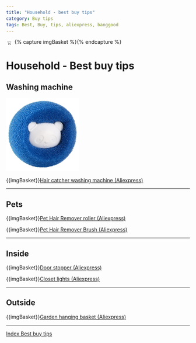 ```yaml
---
title: "Household - best buy tips"
category: Buy tips
tags: Best, Buy, tips, aliexpress, banggood
---
```

{% capture imgBasket %}<img src="images/basket.png" alt="" style="margin-right:5px;margin-top:4px;padding-right:2px;float:left"/>{% endcapture %}

# Household - Best buy tips

## Washing machine

<img src="images_household/washingmachine_haircatcher.jpg" alt="Hair catcher washing machine" width="200px"/>

{{imgBasket}}<a href="https://s.click.aliexpress.com/e/_mqi5L7U" target="_blank">Hair catcher washing machine (Aliexpress)</a>

---

## Pets

{{imgBasket}}<a href="https://s.click.aliexpress.com/e/_oFxDDKg" target="_blank">Pet Hair Remover roller (Aliexpress)</a>

{{imgBasket}}<a href="https://s.click.aliexpress.com/e/_okS7Ip6" target="_blank">Pet Hair Remover Brush (Aliexpress)</a>

---

## Inside

{{imgBasket}}<a href="https://s.click.aliexpress.com/e/_DEIwME3" target="_blank">Door stopper (Aliexpress)</a>

{{imgBasket}}<a href="https://s.click.aliexpress.com/e/_DD27fX1" target="_blank">Closet lights (Aliexpress)</a>

---

## Outside

{{imgBasket}}<a href="https://s.click.aliexpress.com/e/_DEFtmF9" target="_blank">Garden hanging basket (Aliexpress)</a>


---

[Index Best buy tips](index)